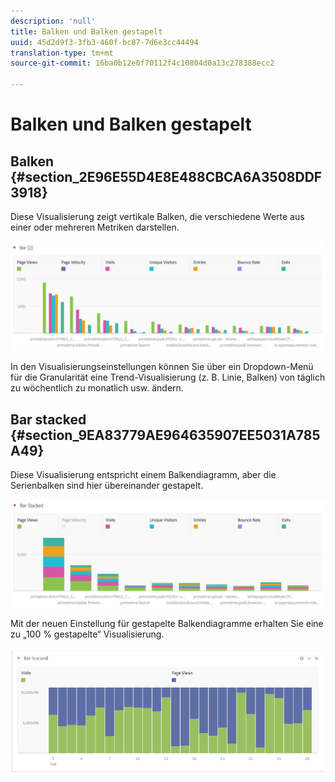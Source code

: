 ```yaml
---
description: 'null'
title: Balken und Balken gestapelt
uuid: 45d2d9f3-3fb3-460f-bc87-7d6e3cc44494
translation-type: tm+mt
source-git-commit: 16ba0b12e0f70112f4c10804d0a13c278388ecc2

---
```



# Balken und Balken gestapelt

## Balken {#section_2E96E55D4E8E488CBCA6A3508DDF3918}

Diese Visualisierung zeigt vertikale Balken, die verschiedene Werte aus einer oder mehreren Metriken darstellen.

![](assets/bar.png)

In den Visualisierungseinstellungen können Sie über ein Dropdown-Menü für die Granularität eine Trend-Visualisierung (z. B. Linie, Balken) von täglich zu wöchentlich zu monatlich usw. ändern.

## Bar stacked {#section_9EA83779AE964635907EE5031A785A49}

Diese Visualisierung entspricht einem Balkendiagramm, aber die Serienbalken sind hier übereinander gestapelt.

![](assets/bar-stacked.png)

Mit der neuen Einstellung für gestapelte Balkendiagramme erhalten Sie eine zu „100 % gestapelte“ Visualisierung.

![](assets/stacked_100_percent.png)

